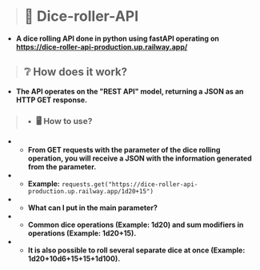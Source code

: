 > # :game_die: Dice-roller-API
+ **A dice rolling API done in python using fastAPI operating on https://dice-roller-api-production.up.railway.app/**
> ## :grey_question: How does it work?
+ **The API operates on the "REST API" model, returning a JSON as an HTTP GET response.**
> + ### :desktop_computer: How to use?
+ + **From GET requests with the parameter of the dice rolling operation, you will receive a JSON with the information generated from the parameter.**
+ + **Example:** ```requests.get("https://dice-roller-api-production.up.railway.app/1d20+15")```
+ + **What can I put in the main parameter?**
+ + **Common dice operations (Example: 1d20) and sum modifiers in operations (Example: 1d20+15).**
+ + **It is also possible to roll several separate dice at once (Example: 1d20+10d6+15+15+1d100).**
